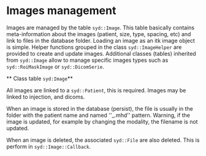 # Images management

<!-- ONLY API here, not command line info -->

Images are managed by the table `syd::Image`. This table basically contains meta-information about the images (patient, size, type, spacing, etc) and link to files in the database folder. Loading an image as an itk image object is simple. Helper functions grouped in the class `syd::ImageHelper` are provided to create and update images. Additional classes (tables) inherited from `syd::Image` allow to manage specific images types such as `syd::RoiMaskImage` or `syd::DicomSerie`.

** Class table `syd:Image`**

All images are linked to a `syd::Patient`, this is required. Images may be linked to injection, and dicoms.

When an image is stored in the database (persist), the file is usually in the folder with the patient name and named ''<modality>_<id>.mhd'' pattern. Warning, if the image is updated, for example by changing the modality, the filename is not updated.

When an image is deleted, the associated `syd::File` are also deleted. This is perform in `syd::Image::Callback`.


<!-- ---
**Command line tools to create a new image**

Image creation:
 - `sydInsertImage` : insert an image file in the db
 - `sydInsertImageFromDicom`: convert a DicomSerie to an image
 - `sydStitchDicom`: convert 2 dicom into a single stitched image
 - `sydInsertCalibratedImage`: scale an image according to a syd::Calibration object, in general from 'counts' to 'kBq/IA[MBq]' (IA for Injected Activity).
 - `sydInsertDecayCorrectedImage`: remove decay from the radionuclide associated with the injection of the images
 - `sydInsertSubstituteRadionuclideImage`: from decay corrected images, add radionuclide decay.
 - `sydInsertIntegratedActivityImage`: compute time integrated activity image from a set of images (lot of options). Frequently named 'tia'.
 - `sydCopyImage`: insert a copy of an image
 - `sydInsertMultiplyImage`: multiply two images and insert the results in the db.

Image modification:
 - `sydUpdateDoseImage`: scale the dose according to the total nb of counts computed in the tia image, and the number of particles used in the Monte-Carlo simulation.
 - `sydUpdateImage`: update tags, pixel unit, scale
 - `sydCropImage`: Crop the image according to another image or a (lower) threshold

---
API
- `syd::ImageBuilder`: create, copy, rename an image in a database, set pixel value,
- `syd::ScaleImageBuilder`
- `syd::CropImageBuilder`
- -

 - API: builders, or functions ?
   - ImageBuilder
   - IntegratedActivityImageBuilder
   - DecayCorrectedImageBuilder
 - set Tags from command line
 - set Pixel_unit from command line


`syd::ImageBuilder`

- `NewMHDImage(filename)`: copy files (both mhd/raw into db). But the image is not yet persistent in the db.
 -->